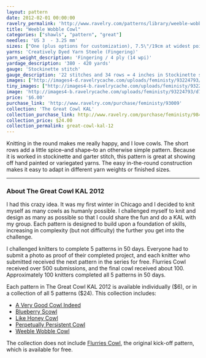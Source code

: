 ```yaml
---
layout: pattern
date: 2012-02-01 00:00:00
ravelry_permalink: 'http://www.ravelry.com/patterns/library/weeble-wobble-cowl'
title: "Weeble Wobble Cowl"
categories: ["shawls", "pattern", "great"]
needles: 'US 3  - 3.25 mm'
sizes: ["One (plus options for customization), 7.5\"/19cm at widest point 67\"/170cm in diameter"]
yarns: 'Creatively Dyed Yarn Steele (Fingering)'
yarn_weight_description: 'Fingering / 4 ply (14 wpi)'
yardage_description: '380 - 420 yards'
gauge: 'Stockinette stitch'
gauge_description: '22 stitches and 34 rows = 4 inches in Stockinette stitch'
images: ["http://images4-d.ravelrycache.com/uploads/feministy/93224793/d7c3755_medium.jpg", "http://farm8.static.flickr.com/7201/6937368579_82df6b2e55.jpg", "http://farm8.static.flickr.com/7188/6791089474_9acafb0732.jpg", "http://images4-b.ravelrycache.com/uploads/feministy/93224867/d7c3774_medium.jpg", "http://images4-d.ravelrycache.com/uploads/feministy/93224908/d7c3830_medium.jpg", "http://images4.ravelrycache.com/uploads/feministy/93224955/d7c4114_medium.jpg", "http://images4.ravelrycache.com/uploads/feministy/93224988/d7c4116_medium.jpg"]
tiny_images: ["http://images4-b.ravelrycache.com/uploads/feministy/93224793/d7c3755_square.jpg", "http://farm8.static.flickr.com/7201/6937368579_82df6b2e55_s.jpg", "http://farm8.static.flickr.com/7188/6791089474_9acafb0732_s.jpg", "http://images4.ravelrycache.com/uploads/feministy/93224867/d7c3774_square.jpg", "http://images4-b.ravelrycache.com/uploads/feministy/93224908/d7c3830_square.jpg", "http://images4-b.ravelrycache.com/uploads/feministy/93224955/d7c4114_square.jpg", "http://images4-b.ravelrycache.com/uploads/feministy/93224988/d7c4116_square.jpg"]
image: 'http://images4-b.ravelrycache.com/uploads/feministy/93224793/d7c3755_square.jpg'
price: '$6.00'
purchase_link: 'http://www.ravelry.com/purchase/feministy/93009'
collection: 'The Great Cowl KAL'
collection_purchase_link: http://www.ravelry.com/purchase/feministy/98461 
collection_price: $24.00 
collection_permalink: great-cowl-kal-12 
---
```

<p>Knitting in the round makes me really happy, and I love cowls. The short rows add a little spice–and shape–to an otherwise simple pattern. Because it is worked in stockinette and garter stitch, this pattern is great at showing off hand painted or variegated yarns. The easy in-the-round construction makes it easy to adapt in different yarn weights or finished sizes.</p>
<hr />
<h3 id='about_the_great_cowl_kal_2012'>About The Great Cowl KAL 2012</h3>

<p>I had this crazy idea. It was my first winter in Chicago and I decided to knit myself as many cowls as humanly possible. I challenged myself to knit and design as many as possible so that I could share the fun and do a KAL with my group. Each pattern is designed to build upon a foundation of skills, increasing in complexity (but not difficulty) the further you get into the challenge.</p>

<p>I challenged knitters to complete 5 patterns in 50 days. Everyone had to submit a photo as proof of their completed project, and each knitter who submitted received the next pattern in the series for free. Flurries Cowl received over 500 submissions, and the final cowl received about 100. Approximately 100 knitters completed all 5 patterns in 50 days.</p>

<p>Each pattern in The Great Cowl KAL 2012 is available individually ($6), or in a collection of all 5 patterns ($24). This collection includes:</p>

<ul>
<li><a href='http://www.ravelry.com/patterns/library/a-very-good-cowl-indeed'>A Very Good Cowl Indeed</a></li>

<li><a href='http://www.ravelry.com/patterns/library/blueberry-scowl'>Blueberry Scowl</a></li>

<li><a href='http://www.ravelry.com/patterns/library/like-honey-cowl'>Like Honey Cowl</a></li>

<li><a href='http://www.ravelry.com/patterns/library/perpetually-persistent-cowl'>Perpetually Persistent Cowl</a></li>

<li><a href='http://www.ravelry.com/patterns/library/weeble-wobble-cowl'>Weeble Wobble Cowl</a></li>
</ul>

<p>The collection does not include <a href='http://www.ravelry.com/patterns/library/flurries-cowl'>Flurries Cowl</a>, the original kick-off pattern, which is available for free.</p>